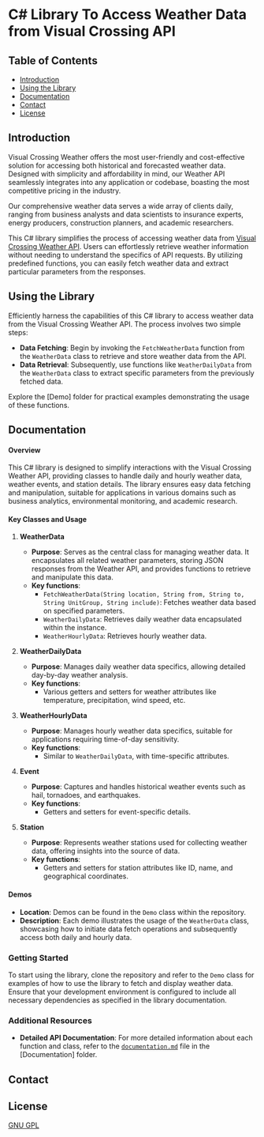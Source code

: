# C# Library To Access Weather Data from Visual Crossing API

## Table of Contents
* [Introduction](#introduction)
* [Using the Library](#using-the-library)
* [Documentation](#documentation)
* [Contact](#contact)
* [License](#license)

## Introduction
Visual Crossing Weather offers the most user-friendly and cost-effective solution for accessing both historical and forecasted weather data. Designed with simplicity and affordability in mind, our Weather API seamlessly integrates into any application or codebase, boasting the most competitive pricing in the industry.

Our comprehensive weather data serves a wide array of clients daily, ranging from business analysts and data scientists to insurance experts, energy producers, construction planners, and academic researchers.

This C# library simplifies the process of accessing weather data from [Visual Crossing Weather API](https://www.visualcrossing.com/weather-api). Users can effortlessly retrieve weather information without needing to understand the specifics of API requests. By utilizing predefined functions, you can easily fetch weather data and extract particular parameters from the responses.

## Using the Library
Efficiently harness the capabilities of this C# library to access weather data from the Visual Crossing Weather API. The process involves two simple steps:
* **Data Fetching**: Begin by invoking the `FetchWeatherData` function from the `WeatherData` class to retrieve and store weather data from the API.
* **Data Retrieval**: Subsequently, use functions like `WeatherDailyData` from the `WeatherData` class to extract specific parameters from the previously fetched data.

Explore the [Demo] folder for practical examples demonstrating the usage of these functions.

## Documentation
#### Overview
This C# library is designed to simplify interactions with the Visual Crossing Weather API, providing classes to handle daily and hourly weather data, weather events, and station details. The library ensures easy data fetching and manipulation, suitable for applications in various domains such as business analytics, environmental monitoring, and academic research.

#### Key Classes and Usage

1. **WeatherData**
   - **Purpose**: Serves as the central class for managing weather data. It encapsulates all related weather parameters, storing JSON responses from the Weather API, and provides functions to retrieve and manipulate this data.
   - **Key functions**:
     - `FetchWeatherData(String location, String from, String to, String UnitGroup, String include)`: Fetches weather data based on specified parameters.
     - `WeatherDailyData`: Retrieves daily weather data encapsulated within the instance.
     - `WeatherHourlyData`: Retrieves hourly weather data.

2. **WeatherDailyData**
   - **Purpose**: Manages daily weather data specifics, allowing detailed day-by-day weather analysis.
   - **Key functions**:
     - Various getters and setters for weather attributes like temperature, precipitation, wind speed, etc.

3. **WeatherHourlyData**
   - **Purpose**: Manages hourly weather data specifics, suitable for applications requiring time-of-day sensitivity.
   - **Key functions**:
     - Similar to `WeatherDailyData`, with time-specific attributes.

4. **Event**
   - **Purpose**: Captures and handles historical weather events such as hail, tornadoes, and earthquakes.
   - **Key functions**:
     - Getters and setters for event-specific details.

5. **Station**
   - **Purpose**: Represents weather stations used for collecting weather data, offering insights into the source of data.
   - **Key functions**:
     - Getters and setters for station attributes like ID, name, and geographical coordinates.

#### Demos
- **Location**: Demos can be found in the `Demo` class within the repository.
- **Description**: Each demo illustrates the usage of the `WeatherData` class, showcasing how to initiate data fetch operations and subsequently access both daily and hourly data.

### Getting Started
To start using the library, clone the repository and refer to the `Demo` class for examples of how to use the library to fetch and display weather data. Ensure that your development environment is configured to include all necessary dependencies as specified in the library documentation.

### Additional Resources
- **Detailed API Documentation**: For more detailed information about each function and class, refer to the [`documentation.md`](./Documentation/documentation.md) file in the [Documentation] folder.

## Contact


## License
[GNU GPL](LICENSE.txt)
